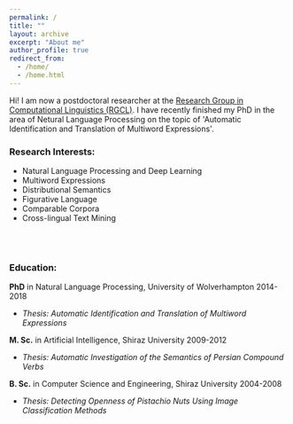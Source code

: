 ```yaml
---
permalink: /
title: ""
layout: archive
excerpt: "About me"
author_profile: true
redirect_from: 
  - /home/
  - /home.html
---
```


Hi! I am now a postdoctoral researcher at the [Research Group in Computational Linguistics (RGCL)](http://rgcl.wlv.ac.uk/). I have recently finished my PhD in the area of Netural Language Processing on the topic of 'Automatic Identification and Translation of Multiword Expressions'. 

### Research Interests:
* Natural Language Processing and Deep Learning
* Multiword Expressions 
* Distributional Semantics 
* Figurative Language 
* Comparable Corpora 
* Cross-lingual Text Mining
<br>
<br>

### Education:

**PhD** in Natural Language Processing, University of Wolverhampton 2014-2018
* *Thesis: Automatic Identification and Translation of Multiword Expressions*

**M. Sc.** in Artificial Intelligence, Shiraz University 2009-2012
* *Thesis: Automatic Investigation of the Semantics of Persian Compound Verbs*

**B. Sc.** in Computer Science and Engineering, Shiraz University 2004-2008
* *Thesis: Detecting Openness of Pistachio Nuts Using Image Classification Methods*
